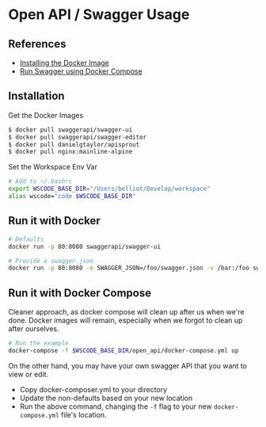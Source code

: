 # Open API / Swagger Usage

## References
- [Installing the Docker Image](https://swagger.io/docs/open-source-tools/swagger-ui/usage/installation/)
- [Run Swagger using Docker Compose](https://github.com/elevennines-inc/swagger-all-in-one-docker-compose)

## Installation
Get the Docker Images
```bash
$ docker pull swaggerapi/swagger-ui
$ docker pull swaggerapi/swagger-editor
$ docker pull danielgtaylor/apisprout
$ docker pull nginx:mainline-alpine
```

Set the Workspace Env Var
```bash
# Add to ~/.bashrc
export WSCODE_BASE_DIR="/Users/belliot/Develop/workspace"
alias wscode="code $WSCODE_BASE_DIR"
```

## Run it with Docker
```bash
# Defaults
docker run -p 80:8080 swaggerapi/swagger-ui
```

```bash
# Provide a swagger.json
docker run -p 80:8080 -e SWAGGER_JSON=/foo/swagger.json -v /bar:/foo swaggerapi/swagger-ui
```

## Run it with Docker Compose
Cleaner approach, as docker compose will clean up after us when we're done. Docker images will remain, especially when we forgot to clean up after ourselves.
```bash
# Run the example
docker-compose -f $WSCODE_BASE_DIR/open_api/docker-compose.yml up 
```

On the other hand, you may have your own swagger API that you want to view or edit.
- Copy docker-composer.yml to your directory
- Update the non-defaults based on your new location
- Run the above command, changing the `-f` flag to your new `docker-compose.yml` file's location.
